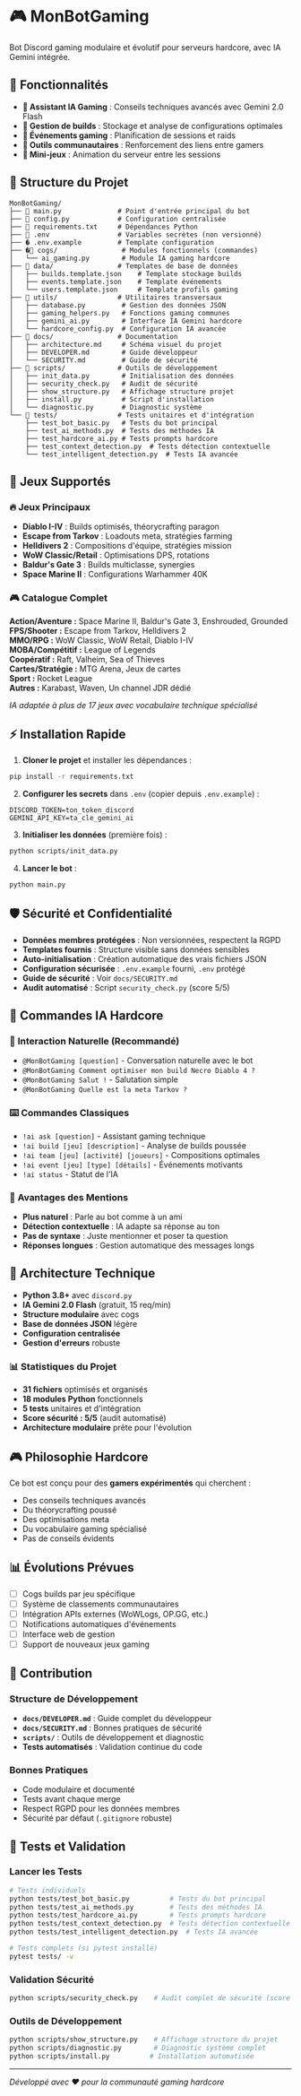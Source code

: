 # 🎮 MonBotGaming

Bot Discord gaming modulaire et évolutif pour serveurs hardcore, avec IA Gemini intégrée.

## 🚀 **Fonctionnalités**

- **🤖 Assistant IA Gaming** : Conseils techniques avancés avec Gemini 2.0 Flash
- **🔧 Gestion de builds** : Stockage et analyse de configurations optimales
- **📅 Événements gaming** : Planification de sessions et raids
- **👥 Outils communautaires** : Renforcement des liens entre gamers
- **🎲 Mini-jeux** : Animation du serveur entre les sessions

## 📁 **Structure du Projet**

```
MonBotGaming/
├── 📄 main.py              # Point d'entrée principal du bot
├── 📄 config.py            # Configuration centralisée
├── 📄 requirements.txt     # Dépendances Python
├── 📄 .env                 # Variables secrètes (non versionné)
├── � .env.example         # Template configuration
├── �📁 cogs/                # Modules fonctionnels (commandes)
│   └── ai_gaming.py        # Module IA gaming hardcore
├── 📁 data/                # Templates de base de données
│   ├── builds.template.json    # Template stockage builds
│   ├── events.template.json    # Template événements 
│   └── users.template.json     # Template profils gaming
├── 📁 utils/               # Utilitaires transversaux
│   ├── database.py         # Gestion des données JSON
│   ├── gaming_helpers.py   # Fonctions gaming communes
│   ├── gemini_ai.py        # Interface IA Gemini hardcore
│   └── hardcore_config.py  # Configuration IA avancée
├── 📁 docs/                # Documentation
│   ├── architecture.md     # Schéma visuel du projet
│   ├── DEVELOPER.md        # Guide développeur
│   └── SECURITY.md         # Guide de sécurité
├── 📁 scripts/             # Outils de développement
│   ├── init_data.py        # Initialisation des données
│   ├── security_check.py   # Audit de sécurité
│   ├── show_structure.py   # Affichage structure projet
│   ├── install.py          # Script d'installation
│   └── diagnostic.py       # Diagnostic système
└── 📁 tests/               # Tests unitaires et d'intégration
    ├── test_bot_basic.py   # Tests du bot principal
    ├── test_ai_methods.py  # Tests des méthodes IA
    ├── test_hardcore_ai.py # Tests prompts hardcore
    ├── test_context_detection.py  # Tests détection contextuelle
    └── test_intelligent_detection.py  # Tests IA avancée
```

## 🎯 **Jeux Supportés**

### 🔥 **Jeux Principaux**
- **Diablo I-IV** : Builds optimisés, théorycrafting paragon
- **Escape from Tarkov** : Loadouts meta, stratégies farming
- **Helldivers 2** : Compositions d'équipe, stratégies mission
- **WoW Classic/Retail** : Optimisations DPS, rotations
- **Baldur's Gate 3** : Builds multiclasse, synergies
- **Space Marine II** : Configurations Warhammer 40K

### 🎮 **Catalogue Complet**
**Action/Aventure :** Space Marine II, Baldur's Gate 3, Enshrouded, Grounded  
**FPS/Shooter :** Escape from Tarkov, Helldivers 2  
**MMO/RPG :** WoW Classic, WoW Retail, Diablo I-IV  
**MOBA/Compétitif :** League of Legends  
**Coopératif :** Raft, Valheim, Sea of Thieves  
**Cartes/Stratégie :** MTG Arena, Jeux de cartes  
**Sport :** Rocket League  
**Autres :** Karabast, Waven, Un channel JDR dédié

*IA adaptée à plus de 17 jeux avec vocabulaire technique spécialisé*

## ⚡ **Installation Rapide**

1. **Cloner le projet** et installer les dépendances :
```bash
pip install -r requirements.txt
```

2. **Configurer les secrets** dans `.env` (copier depuis `.env.example`) :
```env
DISCORD_TOKEN=ton_token_discord
GEMINI_API_KEY=ta_cle_gemini_ai
```

3. **Initialiser les données** (première fois) :
```bash
python scripts/init_data.py
```

4. **Lancer le bot** :
```bash
python main.py
```

## 🛡️ **Sécurité et Confidentialité**

- **Données membres protégées** : Non versionnées, respectent la RGPD
- **Templates fournis** : Structure visible sans données sensibles  
- **Auto-initialisation** : Création automatique des vrais fichiers JSON
- **Configuration sécurisée** : `.env.example` fourni, `.env` protégé
- **Guide de sécurité** : Voir `docs/SECURITY.md`
- **Audit automatisé** : Script `security_check.py` (score 5/5)

## 🤖 **Commandes IA Hardcore**

### 💬 **Interaction Naturelle (Recommandé)**
- `@MonBotGaming [question]` - Conversation naturelle avec le bot
- `@MonBotGaming Comment optimiser mon build Necro Diablo 4 ?`
- `@MonBotGaming Salut !` - Salutation simple
- `@MonBotGaming Quelle est la meta Tarkov ?`

### ⌨️ **Commandes Classiques**
- `!ai ask [question]` - Assistant gaming technique
- `!ai build [jeu] [description]` - Analyse de builds poussée
- `!ai team [jeu] [activité] [joueurs]` - Compositions optimales
- `!ai event [jeu] [type] [détails]` - Événements motivants
- `!ai status` - Statut de l'IA

### 🎯 **Avantages des Mentions**
- **Plus naturel** : Parle au bot comme à un ami
- **Détection contextuelle** : IA adapte sa réponse au ton
- **Pas de syntaxe** : Juste mentionner et poser ta question
- **Réponses longues** : Gestion automatique des messages longs

## 🔧 **Architecture Technique**

- **Python 3.8+** avec `discord.py`
- **IA Gemini 2.0 Flash** (gratuit, 15 req/min)
- **Structure modulaire** avec cogs
- **Base de données JSON** légère
- **Configuration centralisée** 
- **Gestion d'erreurs** robuste

### 📊 **Statistiques du Projet**
- **31 fichiers** optimisés et organisés
- **18 modules Python** fonctionnels
- **5 tests** unitaires et d'intégration
- **Score sécurité : 5/5** (audit automatisé)
- **Architecture modulaire** prête pour l'évolution

## 🎮 **Philosophie Hardcore**

Ce bot est conçu pour des **gamers expérimentés** qui cherchent :
- Des conseils techniques avancés
- Du théorycrafting poussé
- Des optimisations meta
- Du vocabulaire gaming spécialisé
- Pas de conseils évidents

## 📊 **Évolutions Prévues**

- [ ] Cogs builds par jeu spécifique
- [ ] Système de classements communautaires
- [ ] Intégration APIs externes (WoWLogs, OP.GG, etc.)
- [ ] Notifications automatiques d'événements
- [ ] Interface web de gestion
- [ ] Support de nouveaux jeux gaming

## 🤝 **Contribution**

### Structure de Développement
- **`docs/DEVELOPER.md`** : Guide complet du développeur
- **`docs/SECURITY.md`** : Bonnes pratiques de sécurité
- **`scripts/`** : Outils de développement et diagnostic
- **Tests automatisés** : Validation continue du code

### Bonnes Pratiques
- Code modulaire et documenté
- Tests avant chaque merge
- Respect RGPD pour les données membres
- Sécurité par défaut (`.gitignore` robuste)

## 🧪 **Tests et Validation**

### Lancer les Tests
```bash
# Tests individuels
python tests/test_bot_basic.py          # Tests du bot principal
python tests/test_ai_methods.py         # Tests des méthodes IA
python tests/test_hardcore_ai.py        # Tests prompts hardcore
python tests/test_context_detection.py  # Tests détection contextuelle
python tests/test_intelligent_detection.py  # Tests IA avancée

# Tests complets (si pytest installé)
pytest tests/ -v
```

### Validation Sécurité
```bash
python scripts/security_check.py    # Audit complet de sécurité (score 5/5)
```

### Outils de Développement
```bash
python scripts/show_structure.py    # Affichage structure du projet
python scripts/diagnostic.py        # Diagnostic système complet
python scripts/install.py          # Installation automatisée
```

---

*Développé avec ❤️ pour la communauté gaming hardcore*
